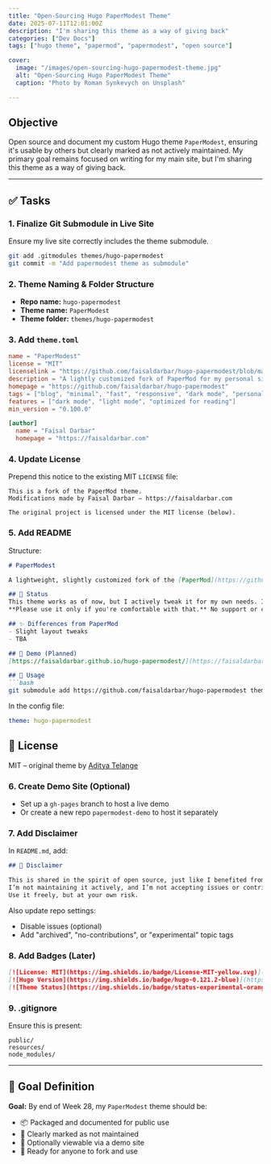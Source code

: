```yaml
---
title: "Open-Sourcing Hugo PaperModest Theme"
date: 2025-07-11T12:01:00Z
description: "I'm sharing this theme as a way of giving back"
categories: ["Dev Docs"]
tags: ["hugo theme", "papermod", "papermodest", "open source"]

cover:
  image: "/images/open-sourcing-hugo-papermodest-theme.jpg"
  alt: "Open-Sourcing Hugo PaperModest Theme"
  caption: "Photo by Roman Synkevych on Unsplash"

---
```



## Objective

Open source and document my custom Hugo theme `PaperModest`, ensuring it's usable by others but clearly marked as not actively maintained. My primary goal remains focused on writing for my main site, but I'm sharing this theme as a way of giving back.

---

## ✅ Tasks

### 1. Finalize Git Submodule in Live Site

Ensure my live site correctly includes the theme submodule.

```bash
git add .gitmodules themes/hugo-papermodest
git commit -m "Add papermodest theme as submodule"
```

### 2. Theme Naming & Folder Structure

- **Repo name:** `hugo-papermodest`
- **Theme name:** `PaperModest`
- **Theme folder:** `themes/hugo-papermodest`

### 3. Add `theme.toml`

```toml
name = "PaperModest"
license = "MIT"
licenselink = "https://github.com/faisaldarbar/hugo-papermodest/blob/main/LICENSE"
description = "A lightly customized fork of PaperMod for my personal site. Shared for others, but not actively maintained."
homepage = "https://github.com/faisaldarbar/hugo-papermodest"
tags = ["blog", "minimal", "fast", "responsive", "dark mode", "personal"]
features = ["dark mode", "light mode", "optimized for reading"]
min_version = "0.100.0"

[author]
  name = "Faisal Darbar"
  homepage = "https://faisaldarbar.com"
```

### 4. Update License

Prepend this notice to the existing MIT `LICENSE` file:

```text
This is a fork of the PaperMod theme.
Modifications made by Faisal Darbar – https://faisaldarbar.com

The original project is licensed under the MIT license (below).
```

### 5. Add README

Structure:

````md
# PaperModest

A lightweight, slightly customized fork of the [PaperMod](https://github.com/adityatelange/hugo-PaperMod) Hugo theme — built and tailored for my personal website [faisaldarbar.com](https://faisaldarbar.com).

## 🚧 Status
This theme works as of now, but I actively tweak it for my own needs. It may break without notice.  
**Please use it only if you're comfortable with that.** No support or contributions are expected.

## ✨ Differences from PaperMod
- Slight layout tweaks
- TBA

## 🧪 Demo (Planned)
[https://faisaldarbar.github.io/hugo-papermodest/](https://faisaldarbar.github.io/hugo-papermodest/)

## 🔧 Usage
```bash
git submodule add https://github.com/faisaldarbar/hugo-papermodest themes/hugo-papermodest
````

In the config file:

```yaml
theme: hugo-papermodest
```

## 📜 License

MIT – original theme by [Aditya Telange](https://github.com/adityatelange)

### 6. Create Demo Site (Optional)
- Set up a `gh-pages` branch to host a live demo
- Or create a new repo `papermodest-demo` to host it separately

### 7. Add Disclaimer
In `README.md`, add:
```md
## 🙏 Disclaimer

This is shared in the spirit of open source, just like I benefited from others' work.  
I’m not maintaining it actively, and I’m not accepting issues or contributions for now.  
Use it freely, but at your own risk.
````

Also update repo settings:

- Disable issues (optional)
- Add "archived", "no-contributions", or "experimental" topic tags

### 8. Add Badges (Later)

```md
[![License: MIT](https://img.shields.io/badge/License-MIT-yellow.svg)](https://opensource.org/licenses/MIT)
[![Hugo Version](https://img.shields.io/badge/hugo-0.121.2-blue)](https://gohugo.io)
[![Theme Status](https://img.shields.io/badge/status-experimental-orange)]()
```

### 9. .gitignore

Ensure this is present:

```gitignore
public/
resources/
node_modules/
```

---

## 🏁 Goal Definition

**Goal:** By end of Week 28, my `PaperModest` theme should be:

- 📦 Packaged and documented for public use
- 🪪 Clearly marked as not maintained
- 🧪 Optionally viewable via a demo site
- 🎁 Ready for anyone to fork and use


